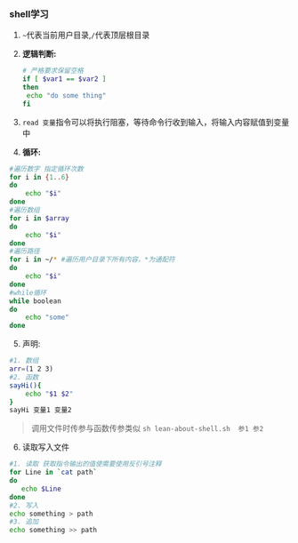 ### shell学习

1. `~`代表当前用户目录,`/`代表顶层根目录

2. **逻辑判断:**

   ```bash
   # 严格要求保留空格
   if [ $var1 == $var2 ] 
   then
   	echo "do some thing"
   fi
   ```

3. `read 变量`指令可以将执行阻塞，等待命令行收到输入，将输入内容赋值到变量中

4. **循环:**

```bash
#遍历数字 指定循环次数
for i in {1..6}
do
	echo "$i"
done
#遍历数组
for i in $array
do
	echo "$i"
done
#遍历路径
for i in ~/* #遍历用户目录下所有内容，*为通配符
do 
	echo "$i"
done
#while循环
while boolean
do
	echo "some"
done
```

5. 声明:

```bash
#1. 数组
arr=(1 2 3)
#2. 函数
sayHi(){
    echo "$1 $2"
}
sayHi 变量1 变量2
```

> 调用文件时传参与函数传参类似 `sh lean-about-shell.sh  参1 参2`

6. 读取写入文件

```bash
#1. 读取 获取指令输出的值使需要使用反引号注释
for Line in `cat path`
do 
   echo $Line
done
#2. 写入
echo something > path
#3. 追加
echo something >> path
```

